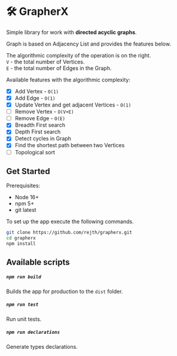 # 🛠 GrapherX

Simple library for work with **directed acyclic graphs**.

Graph is based on Adjacency List and provides the features below.

The algorithmic complexity of the operation is on the right.\
`V` - the total number of Vertices.\
`E` - the total number of Edges in the Graph.

Available features with the algorithmic complexity:
- [x] Add Vertex - `O(1)`
- [x] Add Edge - `O(1)`
- [x] Update Vertex and get adjacent Vertices - `O(1)`
- [ ] Remove Vertex - `O(V+E)`
- [ ] Remove Edge - `O(E)`
- [x] Breadth First search
- [x] Depth First search
- [x] Detect cycles in Graph
- [x] Find the shortest path between two Vertices
- [ ] Topological sort

## Get Started

Prerequisites:

- Node 16+
- npm 5+
- git latest

To set up the app execute the following commands.

```bash
git clone https://github.com/rejth/grapherx.git
cd grapherx
npm install
```
## Available scripts

##### `npm run build`

Builds the app for production to the `dist` folder.

##### `npm run test`

Run unit tests.

##### `npm run declarations`

Generate types declarations.

